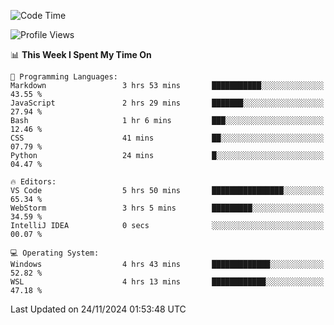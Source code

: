 <!--START_SECTION:waka-->
![Code Time](http://img.shields.io/badge/Code%20Time-776%20hrs%203%20mins-blue)

![Profile Views](http://img.shields.io/badge/Profile%20Views-17-blue)

📊 **This Week I Spent My Time On** 

```text
💬 Programming Languages: 
Markdown                 3 hrs 53 mins       ███████████░░░░░░░░░░░░░░   43.55 % 
JavaScript               2 hrs 29 mins       ███████░░░░░░░░░░░░░░░░░░   27.94 % 
Bash                     1 hr 6 mins         ███░░░░░░░░░░░░░░░░░░░░░░   12.46 % 
CSS                      41 mins             ██░░░░░░░░░░░░░░░░░░░░░░░   07.79 % 
Python                   24 mins             █░░░░░░░░░░░░░░░░░░░░░░░░   04.47 % 

🔥 Editors: 
VS Code                  5 hrs 50 mins       ████████████████░░░░░░░░░   65.34 % 
WebStorm                 3 hrs 5 mins        █████████░░░░░░░░░░░░░░░░   34.59 % 
IntelliJ IDEA            0 secs              ░░░░░░░░░░░░░░░░░░░░░░░░░   00.07 % 

💻 Operating System: 
Windows                  4 hrs 43 mins       █████████████░░░░░░░░░░░░   52.82 % 
WSL                      4 hrs 13 mins       ████████████░░░░░░░░░░░░░   47.18 % 
```


 Last Updated on 24/11/2024 01:53:48 UTC
<!--END_SECTION:waka-->
